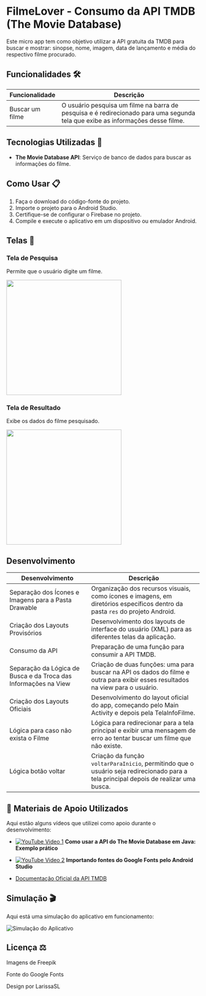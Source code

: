 # FilmeLover - Consumo da API TMDB (The Movie Database) 

Este micro app tem como objetivo utilizar a API gratuita da TMDB para buscar e mostrar: sinopse, nome, imagem, data de lançamento e média do respectivo filme procurado.

## Funcionalidades 🛠️

| Funcionalidade          | Descrição                                                                                       |
|-------------------------|-------------------------------------------------------------------------------------------------|
| Buscar um filme        | O usuário pesquisa um filme na barra de pesquisa e é redirecionado para uma segunda tela que exibe as informações desse filme. |


## Tecnologias Utilizadas 🚀

- **The Movie Database API**: Serviço de banco de dados para buscar as informações do filme.

## Como Usar 📋

1. Faça o download do código-fonte do projeto.
2. Importe o projeto para o Android Studio.
3. Certifique-se de configurar o Firebase no projeto.
4. Compile e execute o aplicativo em um dispositivo ou emulador Android.

## Telas 📱
### Tela de Pesquisa
<p>Permite que o usuário digite um filme.</p>
<img src="https://github.com/LarissaSL/APIFilme_Mobile/assets/112571317/c2b4e21c-6bcf-41e1-aa2d-3638fd45f268" width="300">

### Tela de Resultado
<p>Exibe os dados do filme pesquisado.</p>
<img src="https://github.com/LarissaSL/APIFilme_Mobile/assets/112571317/518723c9-b780-41be-adab-f5e3b818dbbf" width="300">

## Desenvolvimento

| Desenvolvimento                           | Descrição                                                                                                                                                                            |
|-------------------------------------------|--------------------------------------------------------------------------------------------------------------------------------------------------------------------------------------|
| Separação dos Ícones e Imagens para a Pasta Drawable | Organização dos recursos visuais, como ícones e imagens, em diretórios específicos dentro da pasta `res` do projeto Android.                                                  |
| Criação dos Layouts Provisórios  | Desenvolvimento dos layouts de interface do usuário (XML) para as diferentes telas da aplicação. |
| Consumo da API | Preparação de uma função para consumir a API TMDB. |
| Separação da Lógica de Busca e da Troca das Informações na View | Criação de duas funções: uma para buscar na API os dados do filme e outra para exibir esses resultados na view para o usuário. |
| Criação dos Layouts Oficiais | Desenvolvimento do layout oficial do app, começando pelo Main Activity e depois pela TelaInfoFilme. |
| Lógica para caso não exista o Filme | Lógica para redirecionar para a tela principal e exibir uma mensagem de erro ao tentar buscar um filme que não existe. |
| Lógica botão voltar | Criação da função `voltarParaInicio`, permitindo que o usuário seja redirecionado para a tela principal depois de realizar uma busca. |

## 🎥 Materiais de Apoio Utilizados

Aqui estão alguns vídeos que utilizei como apoio durante o desenvolvimento:

- [![YouTube Video 1](https://img.shields.io/badge/Assistir-Video%201-red)](https://www.youtube.com/watch?v=3YVhWjIUkKY&t=1s) **Como usar a API do The Movie Database em Java: Exemplo prático**

- [![YouTube Video 2](https://img.shields.io/badge/Assistir-Video%202-red)](https://www.youtube.com/watch?v=jfPhS_ZCr9g) **Importando fontes do Google Fonts pelo Android Studio**

- [Documentação Oficial da API TMDB](https://developer.themoviedb.org/docs/getting-started)


## Simulação 🎬

Aqui está uma simulação do aplicativo em funcionamento:

![Simulação do Aplicativo](https://github.com/LarissaSL/APIFilme_Mobile/blob/main/API_Filme.gif)


## Licença ⚖️

Imagens de Freepik

Fonte do Google Fonts

Design por LarissaSL
